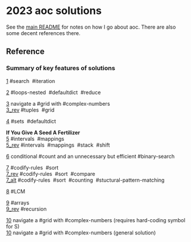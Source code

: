 # 2023 aoc solutions

See the [main README](https://github.com/maread99/aoc) for notes on how I go about aoc. There are also some decent references there.

## Reference

### Summary of key features of solutions

[1](./01.py) #search &nbsp;#iteration  

[2](./02.py) #loops-nested &nbsp;#defaultdict  &nbsp;#reduce  

[3](./03.py) navigate a #grid with #complex-numbers  
[3_rev](./03_rev.py) #tuples &nbsp;#grid  

[4](./04.py) #sets &nbsp;#defaultdict  

**If You Give A Seed A Fertilizer**  
[5](./05.py) #intervals &nbsp;#mappings  
[5_rev](./05_rev.py) #intervals &nbsp;#mappings &nbsp;#stack &nbsp;#shift  

[6](./06.py) conditional #count and an unnecessary but efficient #binary-search  

[7](./07.py) #codify-rules &nbsp;#sort  
[7_rev](./07_rev.py) #codify-rules &nbsp;#sort &nbsp;#compare  
[7_alt](./07_alt.py) #codify-rules &nbsp;#sort &nbsp;#counting &nbsp;#stuctural-pattern-matching  

[8](./08.py) #LCM  

[9](./09.py) #arrays  
[9_rev](./09_rev.py) #recursion  

[10](./10.py) navigate a #grid with #complex-numbers  (requires hard-coding symbol for S)  
[10](./10_rev.py) navigate a #grid with #complex-numbers  (general solution)  
